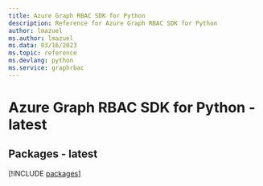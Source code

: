 ```yaml
---
title: Azure Graph RBAC SDK for Python
description: Reference for Azure Graph RBAC SDK for Python
author: lmazuel
ms.author: lmazuel
ms.data: 03/16/2023
ms.topic: reference
ms.devlang: python
ms.service: graphrbac
---
```

# Azure Graph RBAC SDK for Python - latest
## Packages - latest
[!INCLUDE [packages](graph-rbac-index.md)]